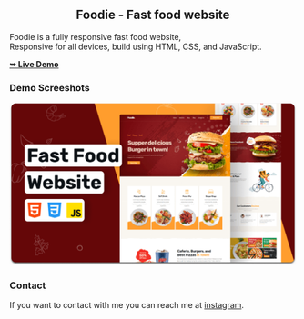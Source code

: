 
<h2 align="center">Foodie - Fast food website</h2>

  Foodie is a fully responsive fast food website, <br />Responsive for all devices, build using HTML, CSS, and JavaScript.

  <a href="https://github.com/Krishna7777-pittu/TAIRP/tree/main/Food%20-%20Recipe"><strong>➥ Live Demo</strong></a>
  
### Demo Screeshots

![Foodie Desktop Demo](./readme-images/desktop.png "Desktop Demo")

### Contact

If you want to contact with me you can reach me at [instagram](https://www.instagram.com/krishnapittu143/).

